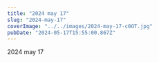```yaml
---
title: "2024 may 17"
slug: "2024-may-17"
coverImage: "../../images/2024-may-17-c0OT.jpg"
pubDate: "2024-05-17T15:55:00.867Z"
---
```


2024 may 17
